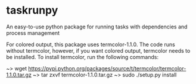 taskrunpy
=========

An easy-to-use python package for running tasks with dependencies and process management

For colored output, this package uses termcolor-1.1.0. The code runs without termcolor,
however, if you want colored output, termcolor needs to be installed. To install termcolor,
run the following commands:

~> wget https://pypi.python.org/packages/source/t/termcolor/termcolor-1.1.0.tar.gz
~> tar zxvf termcolor-1.1.0.tar.gz
~> sudo ./setup.py install

